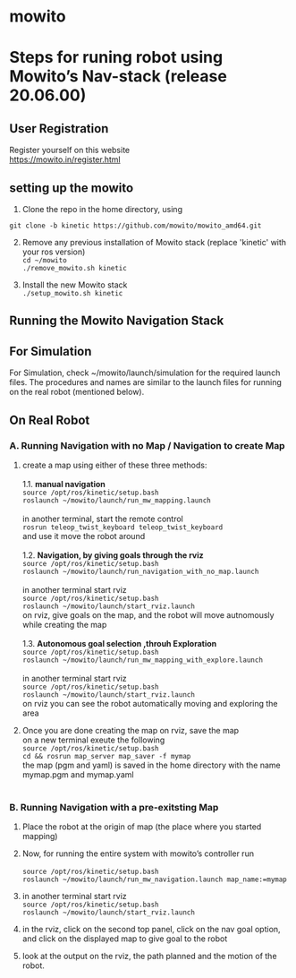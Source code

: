 # mowito

# Steps for runing robot using  Mowito’s Nav-stack (release 20.06.00)

## User Registration
Register yourself on this website <br>
https://mowito.in/register.html <br>
  

## setting up the mowito

1. Clone the repo in the home directory, using <br>

`git clone -b kinetic https://github.com/mowito/mowito_amd64.git`<br>


2. Remove any previous installation of Mowito stack (replace 'kinetic' with your ros version)<br>
`cd ~/mowito`<br>
`./remove_mowito.sh kinetic`
 
3. Install the new Mowito stack<br>
`./setup_mowito.sh kinetic`
	
## Running the Mowito Navigation Stack

## For Simulation

For Simulation, check ~/mowito/launch/simulation for the required launch files. The procedures and names are similar to the launch files for running on the real robot (mentioned below). 

## On Real Robot

### A. Running Navigation with no Map / Navigation to create Map

1. create a map using either of these three methods:<br><br>
1.1. **manual navigation**<br>
`source /opt/ros/kinetic/setup.bash`<br>
`roslaunch ~/mowito/launch/run_mw_mapping.launch`<br><br>
in another terminal, start the remote control<br>
`rosrun teleop_twist_keyboard teleop_twist_keyboard`<br>
and use it move the robot around<br><br>
1.2. **Navigation, by giving goals through the rviz**<br>
`source /opt/ros/kinetic/setup.bash`<br>
`roslaunch ~/mowito/launch/run_navigation_with_no_map.launch`<br><br>
in another terminal start rviz<br>
`source /opt/ros/kinetic/setup.bash`<br>
`roslaunch ~/mowito/launch/start_rviz.launch`<br>
on rviz, give goals on the map, and the robot will move autnomously while creating the map<br><br>
1.3. **Autonomous goal selection ,throuh Exploration**<br>
`source /opt/ros/kinetic/setup.bash`<br>
`roslaunch ~/mowito/launch/run_mw_mapping_with_explore.launch`<br><br>
in another terminal start rviz<br>
`source /opt/ros/kinetic/setup.bash`<br>
`roslaunch ~/mowito/launch/start_rviz.launch`<br>
on rviz you can see the robot automatically moving and exploring the area<br>

2. Once you are done creating the map on rviz, save the map <br>
on a new terminal exeute the following <br>
`source /opt/ros/kinetic/setup.bash`<br>
`cd && rosrun map_server map_saver -f mymap`<br>
the map (pgm and yaml) is saved  in the home directory with the name mymap.pgm and mymap.yaml<br><br>

### B. Running Navigation  with a pre-exitsting Map


1. Place the robot at the origin of map (the place where you started mapping)<br>
 
2. Now, for running the entire system with mowito’s controller run<br>  
`source /opt/ros/kinetic/setup.bash`<br>
`roslaunch ~/mowito/launch/run_mw_navigation.launch map_name:=mymap`<br>

5. in another terminal start rviz<br>
`source /opt/ros/kinetic/setup.bash`<br>
`roslaunch ~/mowito/launch/start_rviz.launch`<br>

6. in the rviz, click on the second top panel, click on the nav goal option, and click on the displayed map to give goal to the robot<br>

7. look at the output on the rviz, the path planned and the motion of the robot.<br>
